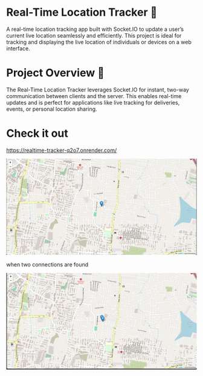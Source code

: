 # Real-Time Location Tracker 📍

A real-time location tracking app built with Socket.IO to update a user’s current live location seamlessly and efficiently. This project is ideal for tracking and displaying the live location of individuals or devices on a web interface.

# Project Overview 🚀
 
The Real-Time Location Tracker leverages Socket.IO for instant, two-way communication between clients and the server. This enables real-time updates and is perfect for applications like live tracking for deliveries, events, or personal location sharing.

# Check it out 
https://realtime-tracker-q2o7.onrender.com/

![output1](img/1.PNG)

when two connections are found 

![output2](img/2.PNG)
